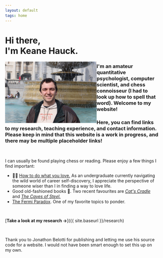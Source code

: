```yaml
---
layout: default
tags: home
---
```


# Hi there, <br/> I'm Keane Hauck.

<img src="/images/keanelondon.jpg" alt="Taken outside the British National Gallery" title="Me" width="300" height="200" ALIGN="left" HSPACE=”50” /> 

### I'm an amateur quantitative psychologist, computer scientist, and chess connoisseur (I had to look up how to spell that word). Welcome to my website! 

### Here, you can find links to my research, teaching experience, and contact information. Please keep in mind that this website is a work in progress, and there may be multiple placeholder links!

<br>

I can usually be found playing chess or reading. 
Please enjoy a few things I find important:

- 🌿💚 [How to do what you love.](https://www.paulgraham.com/love.html) As an undergraduate currently navigating the wild world of career self-discovery, I appreciate the perspective of someone wiser than I in finding a way to love life. 
- Good old-fashioned books 📖. Two recent favourites are [_Cat's Cradle_](https://www.goodreads.com/book/show/135479.Cat_s_Cradle) and [_The Caves of Steel._](https://www.goodreads.com/book/show/41811.The_Caves_of_Steel)
- [The Fermi Paradox](https://waitbutwhy.com/2014/05/fermi-paradox.html). One of my favorite topics to ponder.

<br>

[**Take a look at my research →**]({{ site.baseurl }}/research)


<br>


Thank you to Jonathon Belotti for publishing and letting me use his source code for a website. I would not have been smart enough to set this up on my own.